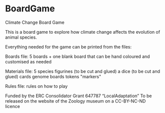 # BoardGame
Climate Change Board Game

This is a board game to explore how climate change affects the evolution of animal species. 

Everything needed for the game can be printed from the files:

Boards file:
5 boards + one blank board that can be hand coloured and customised as needed

Materials file:
5 species figurines (to be cut and glued)
a dice (to be cut and glued)
cards
genome boards
tokens
"markers"

Rules file: 
rules on how to play


Funded by the ERC Consolidator Grant 647787 “LocalAdaptation”
To be released on the website of the Zoology museum on a CC-BY-NC-ND licence
